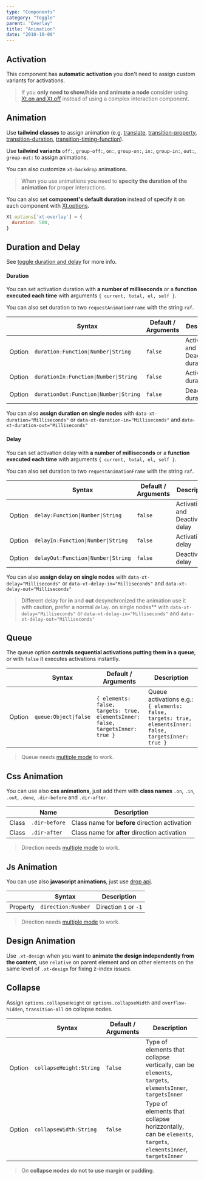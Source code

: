 ```yaml
---
type: "Components"
category: "Toggle"
parent: "Overlay"
title: "Animation"
date: "2010-10-09"
---
```


## Activation

This component has **automatic activation** you don't need to assign custom variants for activations.

> If you **only need to show/hide and animate a node** consider using [Xt.on and Xt.off](/components/global/javascript#xt-on-and-xt-off) instead of using a complex interaction component.

## Animation

Use **tailwind classes** to assign animation (e.g. [translate](https://tailwindcss.com/docs/translate), [transition-property](https://tailwindcss.com/docs/transition-property), [transition-duration](https://tailwindcss.com/docs/transition-duration), [transition-timing-function](https://tailwindcss.com/docs/transition-timing-function)).

Use **tailwind variants** `off:`, `group-off:`, `on:`, `group-on:`, `in:`, `group-in:`, `out:`, `group-out:` to assign animations.

You can also customize `xt-backdrop` animations.

<demo>
  <demoinline src="demos/components/overlay/animation">
  </demoinline>
</demo>

> When you use animations you need to **specity the duration of the animation** for proper interactions.

You can also set **component's default duration** instead of specify it on each component with [Xt.options](/components/global/javascript#xt-options).

```js
Xt.options['xt-overlay'] = {
  duration: 500,
}
```

## Duration and Delay

See [toggle duration and delay](/components/toggle/animation#duration-and-delay) for more info.

#### Duration

You can set activation duration with **a number of milliseconds** or a **function executed each time** with arguments `{ current, total, el, self }`.

You can also set duration to two `requestAnimationFrame` with the string `raf`.

<div class="xt-overflow-sub overflow-y-hidden overflow-x-scroll my-5 xt-my-auto w-full">

|                         | Syntax                                    | Default / Arguments                       | Description                   |
| ----------------------- | ----------------------------------------- | ----------------------------- | ----------------------------- |
| Option                  | `duration:Function\|Number\|String`                          | `false`        | Activation and Deactivation duration            |
| Option                  | `durationIn:Function\|Number\|String`                          | `false`        | Activation duration            |
| Option                  | `durationOut:Function\|Number\|String`                          | `false`        | Deactivation duration            |

</div>

You can also **assign duration on single nodes** with `data-xt-duration="Milliseconds"` or `data-xt-duration-in="Milliseconds"` and `data-xt-duration-out="Milliseconds"`

#### Delay

You can set activation delay with **a number of milliseconds** or a **function executed each time** with arguments `{ current, total, el, self }`.

You can also set duration to two `requestAnimationFrame` with the string `raf`.

<div class="xt-overflow-sub overflow-y-hidden overflow-x-scroll my-5 xt-my-auto w-full">

|                         | Syntax                                    | Default / Arguments                       | Description                   |
| ----------------------- | ----------------------------------------- | ----------------------------- | ----------------------------- |
| Option                  | `delay:Function\|Number\|String`                          | `false`        | Activation and Deactivation delay            |
| Option                  | `delayIn:Function\|Number\|String`                          | `false`        | Activation delay            |
| Option                  | `delayOut:Function\|Number\|String`                          | `false`        | Deactivation delay            |

</div>

You can also **assign delay on single nodes** with `data-xt-delay="Milliseconds"` or `data-xt-delay-in="Milliseconds"` and `data-xt-delay-out="Milliseconds"`

> Different delay for **in** and **out** desynchronized the animation use it with caution, prefer a normal `delay`.
on single nodes** with `data-xt-delay="Milliseconds"` or `data-xt-delay-in="Milliseconds"` and `data-xt-delay-out="Milliseconds"`

## Queue

The queue option **controls sequential activations putting them in a queue**, or with `false` it executes activations instantly.

<div class="xt-overflow-sub overflow-y-hidden overflow-x-scroll my-5 xt-my-auto w-full">

|                         | Syntax                                    | Default / Arguments                       | Description                   |
| ----------------------- | ----------------------------------------- | ----------------------------- | ----------------------------- |
| Option                  | `queue:Object\|false`                 | `{ elements: false, targets: true, elementsInner: false, targetsInner: true }`     | Queue activations e.g.: `{ elements: false, targets: true, elementsInner: false, targetsInner: true }`          |

</div>

> Queue needs [multiple mode](/components/overlay#usage-multiple) to work.

<demo>
  <demoinline src="demos/components/overlay/animation-queue">
  </demoinline>
  <demoinline src="demos/components/overlay/animation-noqueue">
  </demoinline>
</demo>

## Css Animation

You can use also **css animations**, just add them with **class names** `.on`, `.in`, `.out`, `.done`, `.dir-before` and `.dir-after`.

<div class="xt-overflow-sub overflow-y-hidden overflow-x-scroll my-5 xt-my-auto w-full">

|                      | Name                          | Description                   |
| ----------------------- | ---------------------------- | ----------------------------- |
| Class                  | `.dir-before`       |  Class name for **before** direction activation            |
| Class                  | `.dir-after`       |  Class name for **after** direction activation            |

</div>

> Direction needs [multiple mode](/components/overlay#usage-multiple) to work.

<demo>
  <demoinline src="demos/components/overlay/animation-css">
  </demoinline>
</demo>

## Js Animation

You can use also **javascript animations**, just use [drop api](/components/drop/api).

<div class="xt-overflow-sub overflow-y-hidden overflow-x-scroll my-5 xt-my-auto w-full">

|                         | Syntax                                    | Description                   |
| ----------------------- | ----------------------------------------- | ----------------------------- |
| Property                   | `direction:Number`       | Direction `1` or `-1`              |

</div>

> Direction needs [multiple mode](/components/overlay#usage-multiple) to work.

<demo>
  <demoinline src="demos/components/overlay/animation-js">
  </demoinline>
</demo>

## Design Animation

Use `.xt-design` when you want to **animate the design independently from the content**, use `relative` on parent element and on other elements on the same level of `.xt-design` for fixing z-index issues.

<demo>
  <demoinline src="demos/components/overlay/animation-design">
  </demoinline>
</demo>

## Collapse

Assign `options.collapseHeight` or `options.collapseWidth` and `overflow-hidden`, `transition-all` on collapse nodes.

<div class="xt-overflow-sub overflow-y-hidden overflow-x-scroll my-5 xt-my-auto w-full">

|                         | Syntax                                    | Default / Arguments                       | Description                   |
| ----------------------- | ----------------------------------------- | ----------------------------- | ----------------------------- |
| Option                    | `collapseHeight:String`                          | `false`        | Type of elements that collapse vertically, can be `elements`, `targets`, `elementsInner`, `targetsInner`           |
| Option                    | `collapseWidth:String`                          | `false`        | Type of elements that collapse horizzontally, can be `elements`, `targets`, `elementsInner`, `targetsInner`           |

</div>

> On **collapse nodes do not to use margin or padding**.

<demo>
  <demoinline src="demos/components/overlay/animation-collapse">
  </demoinline>
</demo>
